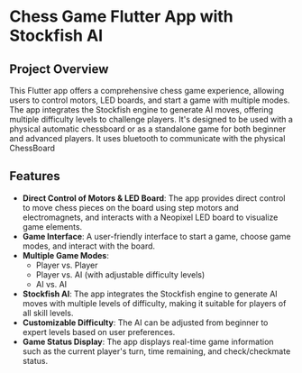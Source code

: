 # Chess Game Flutter App with Stockfish AI

## Project Overview

This Flutter app offers a comprehensive chess game experience, allowing users to control motors, LED boards, and start a game with multiple modes. The app integrates the Stockfish engine to generate AI moves, offering multiple difficulty levels to challenge players. It's designed to be used with a physical automatic chessboard or as a standalone game for both beginner and advanced players. It uses bluetooth to communicate with the physical ChessBoard

## Features

- **Direct Control of Motors & LED Board**: The app provides direct control to move chess pieces on the board using step motors and electromagnets, and interacts with a Neopixel LED board to visualize game elements.
- **Game Interface**: A user-friendly interface to start a game, choose game modes, and interact with the board.
- **Multiple Game Modes**:
  - Player vs. Player
  - Player vs. AI (with adjustable difficulty levels)
  - AI vs. AI
- **Stockfish AI**: The app integrates the Stockfish engine to generate AI moves with multiple levels of difficulty, making it suitable for players of all skill levels.
- **Customizable Difficulty**: The AI can be adjusted from beginner to expert levels based on user preferences.
- **Game Status Display**: The app displays real-time game information such as the current player's turn, time remaining, and check/checkmate status.
